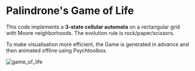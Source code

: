 # Palindrone's Game of Life
 
This code implements a **3-state cellular automata** on a rectangular grid with Moore neighborhoods. The evolution rule is rock/paper/scissors.

To make visualisation more efficient, the Game is generated in advance and then animated offline using Psychtoolbox. 

![game_of_life](https://github.com/julian-matthews/palindrones_game_of_life/blob/main/animations/palindrones_game_of_life.gif?raw=true)

 

